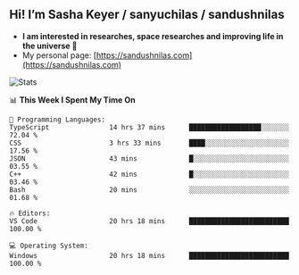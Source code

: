 ## Hi! I’m Sasha Keyer / sanyuchilas / sandushnilas

- **I am interested in researches, space researches and improving life in the universe 🌠**  
- My personal page: [https://sandushnilas.com](https://sandushnilas.com)

![Stats](https://github-readme-stats.vercel.app/api?username=sanyuchilas&show_icons=true&theme=react&hide=issues&count_private=true&layout=compact)

<!--START_SECTION:waka-->
📊 **This Week I Spent My Time On** 

```text
💬 Programming Languages: 
TypeScript               14 hrs 37 mins      ██████████████████░░░░░░░   72.04 % 
CSS                      3 hrs 33 mins       ████░░░░░░░░░░░░░░░░░░░░░   17.56 % 
JSON                     43 mins             █░░░░░░░░░░░░░░░░░░░░░░░░   03.55 % 
C++                      42 mins             █░░░░░░░░░░░░░░░░░░░░░░░░   03.46 % 
Bash                     20 mins             ░░░░░░░░░░░░░░░░░░░░░░░░░   01.68 % 

🔥 Editors: 
VS Code                  20 hrs 18 mins      █████████████████████████   100.00 % 

💻 Operating System: 
Windows                  20 hrs 18 mins      █████████████████████████   100.00 % 
```


<!--END_SECTION:waka-->
